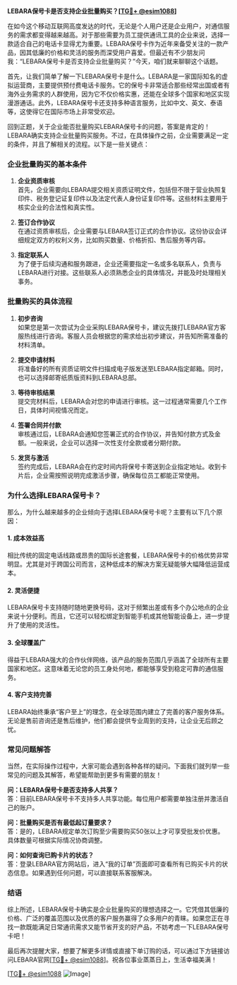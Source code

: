 **LEBARA保号卡是否支持企业批量购买？[[TG💪+ @esim1088](https://t.me/s/esim1088)]**

在如今这个移动互联网高度发达的时代，无论是个人用户还是企业用户，对通信服务的需求都变得越来越高。对于那些需要为员工提供通讯工具的企业来说，选择一款适合自己的电话卡显得尤为重要。LEBARA保号卡作为近年来备受关注的一款产品，因其低廉的价格和灵活的服务而深受用户喜爱。但最近有不少朋友问我：“LEBARA保号卡是否支持企业批量购买？”今天，咱们就来聊聊这个话题。

首先，让我们简单了解一下LEBARA保号卡是什么。LEBARA是一家国际知名的虚拟运营商，主要提供预付费电话卡服务。它的保号卡非常适合那些经常出国或者有海外业务需求的人群使用，因为它不仅价格实惠，还能在全球多个国家和地区实现漫游通话。此外，LEBARA保号卡还支持多种语言服务，比如中文、英文、泰语等，这使得它在国际市场上非常受欢迎。

回到正题，关于企业能否批量购买LEBARA保号卡的问题，答案是肯定的！LEBARA确实支持企业批量购买服务。不过，在具体操作之前，企业需要满足一定的条件，并且了解相关的流程。以下是一些关键点：

### **企业批量购买的基本条件**

1. **企业资质审核**  
   首先，企业需要向LEBARA提交相关资质证明文件，包括但不限于营业执照复印件、税务登记证复印件以及法定代表人身份证复印件等。这些材料主要用于核实企业的合法性和真实性。

2. **签订合作协议**  
   在通过资质审核后，企业需要与LEBARA签订正式的合作协议。这份协议会详细规定双方的权利义务，比如购买数量、价格折扣、售后服务等内容。

3. **指定联系人**  
   为了便于后续沟通和服务跟进，企业还需要指定一名或多名联系人，负责与LEBARA进行对接。这些联系人必须熟悉企业的具体情况，并能及时处理相关事务。

### **批量购买的具体流程**

1. **初步咨询**  
   如果您是第一次尝试为企业采购LEBARA保号卡，建议先拨打LEBARA官方客服热线进行咨询。客服人员会根据您的需求给出初步建议，并告知所需准备的材料清单。

2. **提交申请材料**  
   将准备好的所有资质证明文件扫描成电子版发送至LEBARA指定邮箱。同时，也可以选择邮寄纸质版资料到LEBARA总部。

3. **等待审核结果**  
   提交完材料后，LEBARA会对您的申请进行审核。这一过程通常需要几个工作日，具体时间视情况而定。

4. **签署合同并付款**  
   审核通过后，LEBARA会通知您签署正式的合作协议，并告知付款方式及金额。一般来说，企业可以选择一次性支付全款或者分期付款。

5. **发货与激活**  
   签约完成后，LEBARA会在约定时间内将保号卡寄送到企业指定地址。收到卡片后，企业需按照说明完成激活步骤，确保每位员工都能正常使用。

### **为什么选择LEBARA保号卡？**

那么，为什么越来越多的企业倾向于选择LEBARA保号卡呢？主要有以下几个原因：

#### **1. 成本效益高**
相比传统的固定电话线路或昂贵的国际长途套餐，LEBARA保号卡的价格优势非常明显。尤其是对于跨国公司而言，这种低成本的解决方案无疑能够大幅降低运营成本。

#### **2. 灵活便捷**
LEBARA保号卡支持随时随地更换号码，这对于频繁出差或有多个办公地点的企业来说十分便利。而且，它还可以轻松绑定到智能手机或其他智能设备上，进一步提升了使用的灵活性。

#### **3. 全球覆盖广**
得益于LEBARA强大的合作伙伴网络，该产品的服务范围几乎涵盖了全球所有主要国家和地区。这意味着无论您的员工身处何地，都能够享受到稳定可靠的通信服务。

#### **4. 客户支持完善**
LEBARA始终秉承“客户至上”的理念，在全球范围内建立了完善的客户服务体系。无论是售前咨询还是售后维护，他们都会提供专业周到的支持，让企业无后顾之忧。

### **常见问题解答**

当然，在实际操作过程中，大家可能会遇到各种各样的疑问。下面我们就列举一些常见的问题及其解答，希望能帮助到更多有需要的朋友！

**问：LEBARA保号卡是否支持多人共享？**  
答：目前LEBARA保号卡不支持多人共享功能。每位用户都需要单独注册并激活自己的账户。

**问：批量购买是否有最低起订量要求？**  
答：是的，LEBARA规定单次订购至少需要购买50张以上才可享受批发价优惠。具体数量可根据实际情况协商调整。

**问：如何查询已购卡片的状态？**  
答：登录LEBARA官方网站后，进入“我的订单”页面即可查看所有已购买卡片的状态信息。如果遇到任何问题，可以直接联系客服解决。

### **结语**

综上所述，LEBARA保号卡确实是企业批量购买的理想选择之一。它凭借其低廉的价格、广泛的覆盖范围以及优质的客户服务赢得了众多用户的青睐。如果您正在寻找一款既能满足日常通讯需求又能节省开支的好产品，不妨考虑一下LEBARA保号卡吧！

最后再次提醒大家，想要了解更多详情或直接下单订购的话，可以通过下方链接访问LEBARA官网[[TG💪+ @esim1088](https://t.me/s/esim1088)]。祝各位事业蒸蒸日上，生活幸福美满！

[[TG💪+ @esim1088](https://t.me/s/esim1088) ![Image](https://i.postimg.cc/4NQfJmqS/Snipaste-2025-05-13-00-14-12.png)]